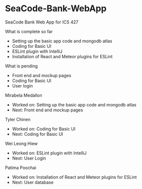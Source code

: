 # SeaCode-Bank-WebApp
SeaCode Bank Web App for ICS 427

What is complete so far
- Setting up the basic app code and mongodb atlas
- Coding for Basic UI
- ESLint plugin with IntelliJ
- Installation of React and Meteor plugins for ESLint

What is pending
- Front end and mockup pages
- Coding for Basic UI
- User login

Mirabela Medallon
- Worked on: Setting up the basic app code and mongodb atlas
- Next: Front end and mockup pages

Tyler Chinen
- Worked on: Coding for Basic UI
- Next: Coding for Basic UI

Wei Leong Hiew
- Worked on: ESLint plugin with IntelliJ
- Next: User Login

Patima Poochai
- Worked on: Installation of React and Meteor plugins for ESLint
- Next: User database
